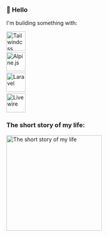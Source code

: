 ### 👋 Hello 

I'm building something with:
    
<img style="display:block;margin-bottom:4px" height="50" src="https://img.shields.io/badge/Tailwindcss-0C1116?logo=Tailwindcss&style=for-the-badge&labelColor=161A23" alt="Tailwindcss">

<img style="display:block;margin-bottom:4px" height="50" src="https://img.shields.io/badge/Alpine.js-0C1116?logo=Alpine.js&style=for-the-badge&labelColor=161A23" alt="Alpine.js">

<img style="display:block;margin-bottom:4px" height="50" src="https://img.shields.io/badge/Laravel-0C1116?logo=Laravel&style=for-the-badge&labelColor=161A23" alt="Laravel">

<img style="display:block;margin-bottom:4px" height="50" src="https://img.shields.io/badge/Livewire-0C1116?logo=Livewire&style=for-the-badge&labelColor=161A23&logoColor=FB71A8" alt="Livewire">

### The short story of my life:

<img style="display:block;margin-bottom:4px" height="250" src="https://preview.redd.it/ysaejld56apa1.jpeg?width=539&format=pjpg&auto=webp&v=enabled&s=c882ae3776cd3ed127f102387967caa0fb7634a5" alt="The short story of my life">
